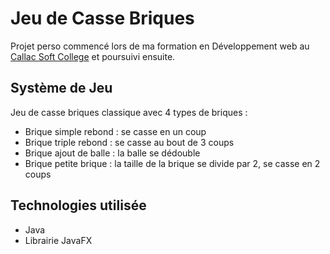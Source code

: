 # Jeu de Casse Briques

Projet perso commencé lors de ma formation en Développement web au [Callac Soft College](http://www.callac-soft-college.fr/) et poursuivi ensuite.

## Système de Jeu

Jeu de casse briques classique avec 4 types de briques :
- Brique simple rebond : se casse en un coup
- Brique triple rebond : se casse au bout de 3 coups
- Brique ajout de balle : la balle se dédouble
- Brique petite brique : la taille de la brique se divide par 2, se casse en 2 coups

## Technologies utilisée

- Java
- Librairie JavaFX
